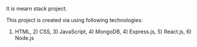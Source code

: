 
It is mearn stack project.

This project is created via using following technologies:
1) HTML, 2) CSS, 3) JavaScript, 4) MongoDB, 4) Express.js, 5) React.js,  6) Node.js 

